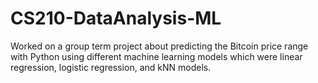 # CS210-DataAnalysis-ML
Worked on a group term project about predicting the Bitcoin price range with Python using different machine learning models which were linear regression, logistic regression, and kNN models.
